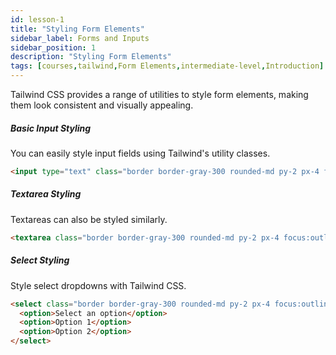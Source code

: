 ```yaml
---
id: lesson-1
title: "Styling Form Elements"
sidebar_label: Forms and Inputs
sidebar_position: 1
description: "Styling Form Elements"
tags: [courses,tailwind,Form Elements,intermediate-level,Introduction]
--- 
```

 
 
Tailwind CSS provides a range of utilities to style form elements, making them look consistent and visually appealing.

##### Basic Input Styling
You can easily style input fields using Tailwind's utility classes.

```html
<input type="text" class="border border-gray-300 rounded-md py-2 px-4 focus:outline-none focus:ring focus:ring-blue-500" placeholder="Enter text" />
```

##### Textarea Styling
Textareas can also be styled similarly.

```html
<textarea class="border border-gray-300 rounded-md py-2 px-4 focus:outline-none focus:ring focus:ring-blue-500" rows="4" placeholder="Enter your message"></textarea>
```

##### Select Styling
Style select dropdowns with Tailwind CSS.

```html
<select class="border border-gray-300 rounded-md py-2 px-4 focus:outline-none focus:ring focus:ring-blue-500">
  <option>Select an option</option>
  <option>Option 1</option>
  <option>Option 2</option>
</select>
```